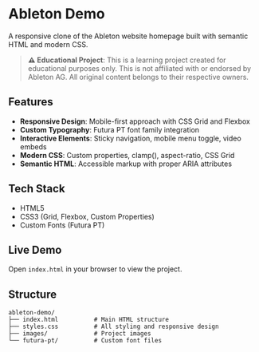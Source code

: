 # Ableton Demo

A responsive clone of the Ableton website homepage built with semantic HTML and modern CSS.

> **⚠️ Educational Project**: This is a learning project created for educational purposes only. This is not affiliated with or endorsed by Ableton AG. All original content belongs to their respective owners.

## Features

- **Responsive Design**: Mobile-first approach with CSS Grid and Flexbox
- **Custom Typography**: Futura PT font family integration
- **Interactive Elements**: Sticky navigation, mobile menu toggle, video embeds
- **Modern CSS**: Custom properties, clamp(), aspect-ratio, CSS Grid
- **Semantic HTML**: Accessible markup with proper ARIA attributes

## Tech Stack

- HTML5
- CSS3 (Grid, Flexbox, Custom Properties)
- Custom Fonts (Futura PT)

## Live Demo

Open `index.html` in your browser to view the project.

## Structure

```
ableton-demo/
├── index.html          # Main HTML structure
├── styles.css          # All styling and responsive design
├── images/             # Project images
└── futura-pt/          # Custom font files
``` 